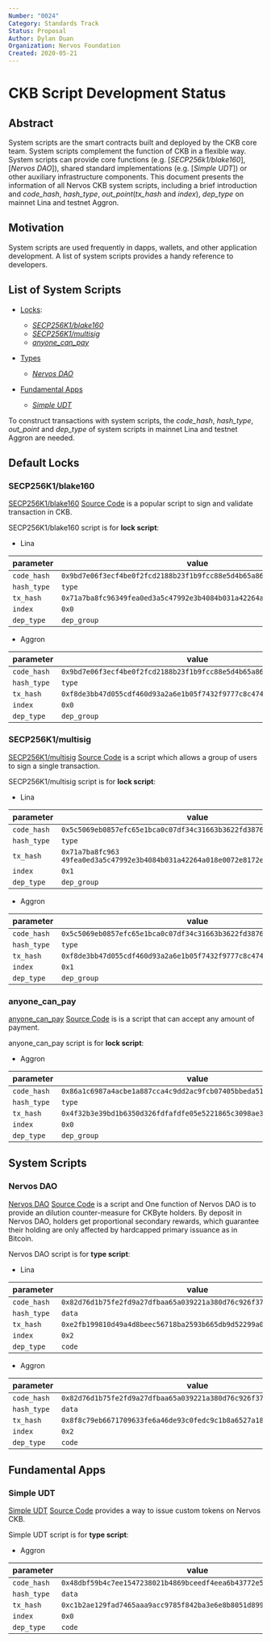 ```yaml
---
Number: "0024"
Category: Standards Track
Status: Proposal
Author: Dylan Duan
Organization: Nervos Foundation
Created: 2020-05-21
---
```


# CKB Script Development Status

## Abstract

System scripts are the smart contracts built and deployed by the CKB core team. System scripts complement the function of CKB in a flexible way. System scripts can provide core functions (e.g. [_SECP256k1/blake160_], [_Nervos DAO_]), shared standard implementations (e.g. [_Simple UDT_]) or other auxiliary infrastructure components. This document presents the information of all Nervos CKB system scripts, including a brief introduction and _code_hash_, _hash_type_, _out_point_(_tx_hash_ and _index_), _dep_type_ on mainnet Lina and testnet Aggron.

## Motivation

System scripts are used frequently in dapps, wallets, and other application development. A list of system scripts provides a handy reference to developers.

## List of System Scripts

- [Locks](#Locks):

  - [_SECP256K1/blake160_](#secp256k1blake160)
  - [_SECP256K1/multisig_](#secp256k1multisig)
  - [_anyone_can_pay_](#anyone_can_pay)

- [Types](#Types)

  - [_Nervos DAO_](#nervos-dao)

- [Fundamental Apps](#fundamental-apps)

  - [_Simple UDT_](#simple-udt)

To construct transactions with system scripts, the _code_hash_, _hash_type_, _out_point_ and _dep_type_ of system scripts in mainnet Lina and testnet Aggron are needed.

## Default Locks

### SECP256K1/blake160

[SECP256K1/blake160](https://github.com/nervosnetwork/ckb-system-scripts/wiki/How-to-sign-transaction#p2ph) [Source Code](https://github.com/nervosnetwork/ckb-system-scripts/blob/master/c/secp256k1_blake160_sighash_all.c) is a popular script to sign and validate transaction in CKB.

SECP256K1/blake160 script is for **lock script**:

- Lina

| parameter   | value                                                                |
| ----------- | -------------------------------------------------------------------- |
| `code_hash` | `0x9bd7e06f3ecf4be0f2fcd2188b23f1b9fcc88e5d4b65a8637b17723bbda3cce8` |
| `hash_type` | `type`                                                               |
| `tx_hash`   | `0x71a7ba8fc96349fea0ed3a5c47992e3b4084b031a42264a018e0072e8172e46c` |
| `index`     | `0x0`                                                                |
| `dep_type`  | `dep_group`                                                          |

- Aggron

| parameter   | value                                                                |
| ----------- | -------------------------------------------------------------------- |
| `code_hash` | `0x9bd7e06f3ecf4be0f2fcd2188b23f1b9fcc88e5d4b65a8637b17723bbda3cce8` |
| `hash_type` | `type`                                                               |
| `tx_hash`   | `0xf8de3bb47d055cdf460d93a2a6e1b05f7432f9777c8c474abf4eec1d4aee5d37` |
| `index`     | `0x0`                                                                |
| `dep_type`  | `dep_group`                                                          |

### SECP256K1/multisig

[SECP256K1/multisig](https://github.com/nervosnetwork/ckb-system-scripts/wiki/How-to-sign-transaction#multisig) [Source Code](https://github.com/nervosnetwork/ckb-system-scripts/blob/master/c/secp256k1_blake160_multisig_all.c) is a script which allows a group of users to sign a single transaction.

SECP256K1/multisig script is for **lock script**:

- Lina

| parameter   | value                                                                 |
| ----------- | --------------------------------------------------------------------- |
| `code_hash` | `0x5c5069eb0857efc65e1bca0c07df34c31663b3622fd3876c876320fc9634e2a8`  |
| `hash_type` | `type`                                                                |
| `tx_hash`   | `0x71a7ba8fc963 49fea0ed3a5c47992e3b4084b031a42264a018e0072e8172e46c` |
| `index`     | `0x1`                                                                 |
| `dep_type`  | `dep_group`                                                           |

- Aggron

| parameter   | value                                                                |
| ----------- | -------------------------------------------------------------------- |
| `code_hash` | `0x5c5069eb0857efc65e1bca0c07df34c31663b3622fd3876c876320fc9634e2a8` |
| `hash_type` | `type`                                                               |
| `tx_hash`   | `0xf8de3bb47d055cdf460d93a2a6e1b05f7432f9777c8c474abf4eec1d4aee5d37` |
| `index`     | `0x1`                                                                |
| `dep_type`  | `dep_group`                                                          |

### anyone_can_pay

[anyone_can_pay](https://talk.nervos.org/t/rfc-anyone-can-pay-lock/4438) [Source Code](https://github.com/nervosnetwork/ckb-anyone-can-pay) is is a script that can accept any amount of payment.

anyone_can_pay script is for **lock script**:

- Aggron

| parameter   | value                                                                |
| ----------- | -------------------------------------------------------------------- |
| `code_hash` | `0x86a1c6987a4acbe1a887cca4c9dd2ac9fcb07405bbeda51b861b18bbf7492c4b` |
| `hash_type` | `type`                                                               |
| `tx_hash`   | `0x4f32b3e39bd1b6350d326fdfafdfe05e5221865c3098ae323096f0bfc69e0a8c` |
| `index`     | `0x0`                                                                |
| `dep_type`  | `dep_group`                                                          |

## System Scripts

### Nervos DAO

[Nervos DAO](https://github.com/nervosnetwork/rfcs/blob/master/rfcs/0023-dao-deposit-withdraw/0023-dao-deposit-withdraw.md) [Source Code](https://github.com/nervosnetwork/ckb-system-scripts/blob/master/c/dao.c) is a script and One function of Nervos DAO is to provide an dilution counter-measure for CKByte holders. By deposit in Nervos DAO, holders get proportional secondary rewards, which guarantee their holding are only affected by hardcapped primary issuance as in Bitcoin.

Nervos DAO script is for **type script**:

- Lina

| parameter   | value                                                                |
| ----------- | -------------------------------------------------------------------- |
| `code_hash` | `0x82d76d1b75fe2fd9a27dfbaa65a039221a380d76c926f378d3f81cf3e7e13f2e` |
| `hash_type` | `data`                                                               |
| `tx_hash`   | `0xe2fb199810d49a4d8beec56718ba2593b665db9d52299a0f9e6e75416d73ff5c` |
| `index`     | `0x2`                                                                |
| `dep_type`  | `code`                                                               |

- Aggron

| parameter   | value                                                                |
| ----------- | -------------------------------------------------------------------- |
| `code_hash` | `0x82d76d1b75fe2fd9a27dfbaa65a039221a380d76c926f378d3f81cf3e7e13f2e` |
| `hash_type` | `data`                                                               |
| `tx_hash`   | `0x8f8c79eb6671709633fe6a46de93c0fedc9c1b8a6527a18d3983879542635c9f` |
| `index`     | `0x2`                                                                |
| `dep_type`  | `code`                                                               |

## Fundamental Apps

### Simple UDT

[Simple UDT](https://talk.nervos.org/t/rfc-simple-udt-draft-spec/4333) [Source Code](https://github.com/nervosnetwork/ckb-miscellaneous-scripts/blob/master/c/simple_udt.c) provides a way to issue custom tokens on Nervos CKB.

Simple UDT script is for **type script**:

- Aggron

| parameter   | value                                                                |
| ----------- | -------------------------------------------------------------------- |
| `code_hash` | `0x48dbf59b4c7ee1547238021b4869bceedf4eea6b43772e5d66ef8865b6ae7212` |
| `hash_type` | `data`                                                               |
| `tx_hash`   | `0xc1b2ae129fad7465aaa9acc9785f842ba3e6e8b8051d899defa89f5508a77958` |
| `index`     | `0x0`                                                                |
| `dep_type`  | `code`                                                               |
